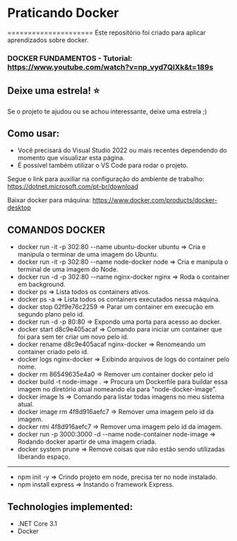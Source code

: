 # Praticando Docker
=====================
Este reposítório foi criado para aplicar aprendizados sobre docker.
### DOCKER FUNDAMENTOS - Tutorial: https://www.youtube.com/watch?v=np_vyd7QlXk&t=189s

## Deixe uma estrela! :star:
Se o projeto te ajudou ou se achou interessante, deixe uma estrela ;)

## Como usar:
- Você precisará do Visual Studio 2022 ou mais recentes dependendo do momento que visualizar esta página.
- É possível também utilizar o VS Code para rodar o projeto.

Segue o link para auxiliar na configuração do ambiente de trabalho: https://dotnet.microsoft.com/pt-br/download

Baixar docker para máquina: https://www.docker.com/products/docker-desktop

##  COMANDOS DOCKER

- docker run -it -p 302:80 --name ubuntu-docker ubuntu					=> Cria e manipula o terminar de uma imagem do Ubuntu.
- docker run -it -p 302:80 --name node-docker node 							=> Cria e manipula o terminal de uma imagem do Node.
- docker run -d -p 302:80 --name nginx-docker nginx							=> Roda o container em background.
- docker ps																											=> Lista todos os containers ativos.
- docker ps -a 																									=> Lista todos os containers executados nessa máquina.
- docker stop 02f9e76c2259																			=> Parar um container em execução em segundo plano pelo id.	
- docker run -d -p 80:80																				=> Expondo uma porta para acesso ao docker.
- docker start d8c9e405acaf																			=> Comando para iniciar um container que foi para sem ter criar um novo pelo id.
- docker rename d8c9e405acaf nginx-docker												=> Renomeando um container criado pelo id.
- docker logs nginx-docker																			=> Exibindo arquivos de logs do container pelo nome.
- docker rm 86549635e4a0																				=> Remover um container docker pelo id
- docker build -t node-image .																	=> Procura um Dockerfile para buildar essa imagem no diretório atual nomeando ela para "node-docker-image".
- docker image ls																								=> Comando para listar todas imagens no meu sistema atual.
- docker image rm 4f8d916aefc7																	=> Remover uma imagem pelo id da imagem.
- docker rmi 4f8d916aefc7																				=> Remover uma imagem pelo id da imagem.
- docker run -p 3000:3000 -d --name node-container node-image		=> Rodando docker apartir de uma imagem criada.
- docker system prune																						=> Remove coisas que não estão sendo utilizadas liberando espaço.	
___________________
- npm init -y																										=> Crindo projeto em node, precisa ter no node instalado.
- npm install express																						=> Instando o framework Express.

## Technologies implemented:

- .NET Core 3.1
- Docker
